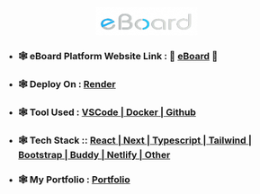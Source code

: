 <!-- eBoard Readme File -->

<!-- Website Logo -->
<p align="center"> <img src="./Assets/logo.png" alt="eBoard" width=180px height=50px /> </p>

<!-- Website Link -->
- ### **🕸️ eBoard Platform Website Link :** 🌸 [eBoard](https://eboard.onrender.com "Visit eBoard Platform") 🌼

<!-- Website Details -->
- ### **🕸️ Deploy On :** [Render]() 

- ### **🕸️ Tool Used :** [VSCode | Docker | Github]()

- ### **🕸️ Tech Stack ::** [React | Next | Typescript | Tailwind | Bootstrap | Buddy | Netlify | Other]()

<!-- Portfolio Link -->
- ### **🕸️ My Portfolio :** [Portfolio](https://surajdalvi.me "Visit My Portfolio")